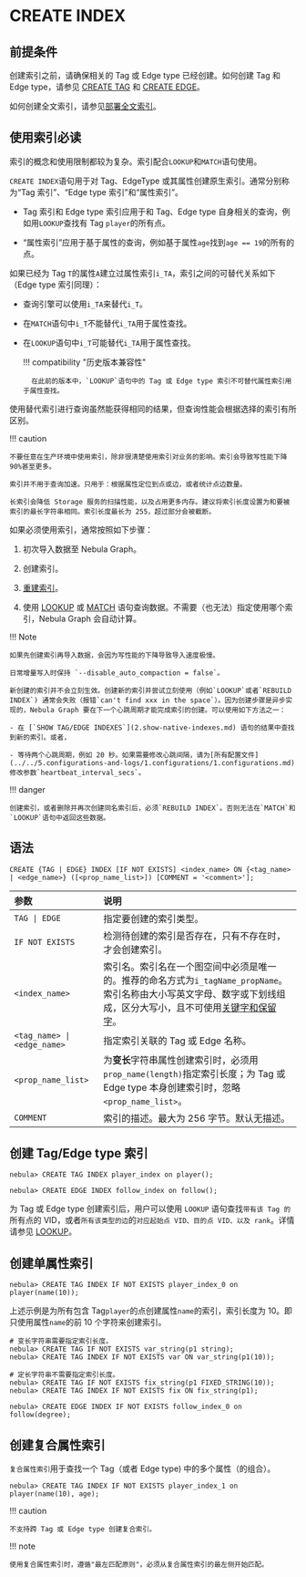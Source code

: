 # CREATE INDEX

## 前提条件

创建索引之前，请确保相关的 Tag 或 Edge type 已经创建。如何创建 Tag 和 Edge type，请参见 [CREATE TAG](../10.tag-statements/1.create-tag.md) 和 [CREATE EDGE](../11.edge-type-statements/1.create-edge.md)。

如何创建全文索引，请参见[部署全文索引](../../4.deployment-and-installation/6.deploy-text-based-index/2.deploy-es.md)。

## 使用索引必读

索引的概念和使用限制都较为复杂。索引配合`LOOKUP`和`MATCH`语句使用。

`CREATE INDEX`语句用于对 Tag、EdgeType 或其属性创建原生索引。通常分别称为“Tag 索引”、“Edge type 索引”和“属性索引”。

- Tag 索引和 Edge type 索引应用于和 Tag、Edge type 自身相关的查询，例如用`LOOKUP`查找有 Tag `player`的所有点。

- “属性索引”应用于基于属性的查询，例如基于属性`age`找到`age == 19`的所有的点。

如果已经为 Tag `T`的属性`A`建立过属性索引`i_TA`，索引之间的可替代关系如下（Edge type 索引同理）：

- 查询引擎可以使用`i_TA`来替代`i_T`。

- 在`MATCH`语句中`i_T`不能替代`i_TA`用于属性查找。

- 在`LOOKUP`语句中`i_T`可能替代`i_TA`用于属性查找。

  !!! compatibility "历史版本兼容性"

        在此前的版本中，`LOOKUP`语句中的 Tag 或 Edge type 索引不可替代属性索引用于属性查找。

使用替代索引进行查询虽然能获得相同的结果，但查询性能会根据选择的索引有所区别。

!!! caution

    不要任意在生产环境中使用索引，除非很清楚使用索引对业务的影响。索引会导致写性能下降 90%甚至更多。
    
    索引并不用于查询加速。只用于：根据属性定位到点或边，或者统计点边数量。

    长索引会降低 Storage 服务的扫描性能，以及占用更多内存。建议将索引长度设置为和要被索引的最长字符串相同。索引长度最长为 255，超过部分会被截断。

如果必须使用索引，通常按照如下步骤：

1. 初次导入数据至 Nebula Graph。

2. 创建索引。

3. [重建索引](4.rebuild-native-index.md)。

4. 使用 [LOOKUP](../7.general-query-statements/5.lookup.md) 或 [MATCH](../7.general-query-statements/2.match.md) 语句查询数据。不需要（也无法）指定使用哪个索引，Nebula Graph 会自动计算。

!!! Note

    如果先创建索引再导入数据，会因为写性能的下降导致导入速度极慢。

    日常增量写入时保持 `--disable_auto_compaction = false`。

    新创建的索引并不会立刻生效。创建新的索引并尝试立刻使用（例如`LOOKUP`或者`REBUILD INDEX`) 通常会失败（报错`can't find xxx in the space`）。因为创建步骤是异步实现的，Nebula Graph 要在下一个心跳周期才能完成索引的创建。可以使用如下方法之一：

    - 在 [`SHOW TAG/EDGE INDEXES`](2.show-native-indexes.md) 语句的结果中查找到新的索引。或者，

    - 等待两个心跳周期，例如 20 秒。如果需要修改心跳间隔，请为[所有配置文件](../../5.configurations-and-logs/1.configurations/1.configurations.md)修改参数`heartbeat_interval_secs`。

!!! danger

    创建索引，或者删除并再次创建同名索引后，必须`REBUILD INDEX`。否则无法在`MATCH`和`LOOKUP`语句中返回这些数据。

## 语法

```ngql
CREATE {TAG | EDGE} INDEX [IF NOT EXISTS] <index_name> ON {<tag_name> | <edge_name>} ([<prop_name_list>]) [COMMENT = '<comment>'];
```

|参数|说明|
|:---|:---|
|`TAG \| EDGE`| 指定要创建的索引类型。|
|`IF NOT EXISTS`|检测待创建的索引是否存在，只有不存在时，才会创建索引。|
|`<index_name>`|索引名。索引名在一个图空间中必须是唯一的。推荐的命名方式为`i_tagName_propName`。索引名称由大小写英文字母、数字或下划线组成，区分大写小，且不可使用[关键字和保留字](../../3.ngql-guide/1.nGQL-overview/keywords-and-reserved-words.md)。|
|`<tag_name> \| <edge_name>`|指定索引关联的 Tag 或 Edge 名称。|
|`<prop_name_list>`|为**变长**字符串属性创建索引时，必须用`prop_name(length)`指定索引长度；为 Tag 或 Edge type 本身创建索引时，忽略`<prop_name_list>`。|
|`COMMENT`|索引的描述。最大为 256 字节。默认无描述。|

## 创建 Tag/Edge type 索引

```ngql
nebula> CREATE TAG INDEX player_index on player();
```

```ngql
nebula> CREATE EDGE INDEX follow_index on follow();
```

为 Tag 或 Edge type 创建索引后，用户可以使用 `LOOKUP` 语句查找`带有该 Tag 的`所有点的 VID，或者`所有该类型的边`的`对应起始点 VID、目的点 VID、以及 rank`。详情请参见 [LOOKUP](../7.general-query-statements/5.lookup.md)。

## 创建单属性索引

```ngql
nebula> CREATE TAG INDEX IF NOT EXISTS player_index_0 on player(name(10));
```

上述示例是为所有包含 Tag`player`的点创建属性`name`的索引，索引长度为 10。即只使用属性`name`的前 10 个字符来创建索引。

```ngql
# 变长字符串需要指定索引长度。
nebula> CREATE TAG IF NOT EXISTS var_string(p1 string);
nebula> CREATE TAG INDEX IF NOT EXISTS var ON var_string(p1(10));

# 定长字符串不需要指定索引长度。
nebula> CREATE TAG IF NOT EXISTS fix_string(p1 FIXED_STRING(10));
nebula> CREATE TAG INDEX IF NOT EXISTS fix ON fix_string(p1);
```

```ngql
nebula> CREATE EDGE INDEX IF NOT EXISTS follow_index_0 on follow(degree);
```

## 创建复合属性索引

`复合属性索引`用于查找一个 Tag（或者 Edge type) 中的多个属性（的组合）。

```ngql
nebula> CREATE TAG INDEX IF NOT EXISTS player_index_1 on player(name(10), age);
```

!!! caution
   
    不支持跨 Tag 或 Edge type 创建复合索引。
    
!!! note
   
    使用复合属性索引时，遵循"最左匹配原则"，必须从复合属性索引的最左侧开始匹配。
<!--    
    需要注意的是：
    
    - 如果`LOOKUP`语句没有匹配复合属性索引，会退化为全表扫描。
    
    - 如果`MATCH`语句没有匹配复合属性索引，会返回报错。
    
    请参见下方示例。

    ```ngql
    # 为标签 t 的前三个属性创建复合属性索引。
    nebula> CREATE TAG INDEX example_index ON TAG t(p1, p2, p3);

    # 注意：无法匹配到索引，因为不是从 p1 开始，会返回找不到有效索引的报错。
    nebula> MATCH (v:t) WHERE t.p2 == 2 and t.p3 == 3; 
    
    # 注意：无法匹配到索引，但是退化为全表扫描进行查询。
    nebula> LOOKUP ON t2 where t.p2 == 2;

    # 可以匹配到索引。
    nebula> MATCH (v:t) WHERE t.p1 == 1;  
    # 可以匹配到索引，因为 p1 和 p2 是连续的。
    nebula> MATCH (v:t) WHERE t.p1 == 1 and t.p2 == 2;  
    # 可以匹配到索引，因为 p1、p2、p3 是连续的。
    nebula> MATCH (v:t) WHERE t.p1 == 1 and t.p2 == 2 and t.p3 == 3; 
    ```
-->
